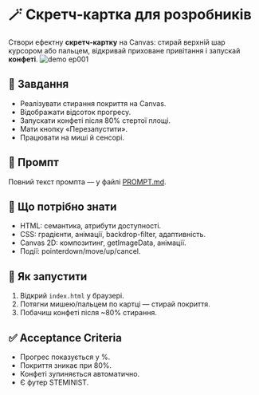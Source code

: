 # 🪄 Скретч‑картка для розробників

Створи ефектну **скретч‑картку** на Canvas: стирай верхній шар курсором або пальцем, відкривай приховане привітання і запускай **конфеті**.
![demo ep001](./ep001.gif)

## 🎯 Завдання
- Реалізувати стирання покриття на Canvas.
- Відображати відсоток прогресу.
- Запускати конфеті після 80% стертої площі.
- Мати кнопку «Перезапустити».
- Працювати на миші й сенсорі.

## 🧾 Промпт
Повний текст промпта — у файлі [PROMPT.md](PROMPT.md).

## 🧠 Що потрібно знати
- HTML: семантика, атрибути доступності.
- CSS: градієнти, анімації, backdrop-filter, адаптивність.
- Canvas 2D: композитинг, getImageData, анімації.
- Події: pointerdown/move/up/cancel.

## 🚀 Як запустити
1. Відкрий `index.html` у браузері.
2. Потягни мишею/пальцем по картці — стирай покриття.
3. Побачиш конфеті після ~80% стирання.

## ✅ Acceptance Criteria
- Прогрес показується у %.
- Покриття зникає при 80%.
- Конфеті зупиняється автоматично.
- Є футер STEMINIST.
